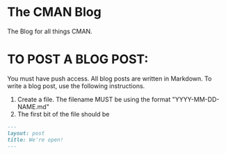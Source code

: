 # The CMAN Blog
The Blog for all things CMAN.

# TO POST A BLOG POST:

You must have push access. All blog posts are written in Markdown. To write a blog post, use the following instructions.

1. Create a file. The filename MUST be using the format "YYYY-MM-DD-NAME.md"
2. The first bit of the file should be
```markdown
---
layout: post
title: We're open!
---
```
